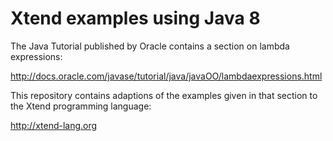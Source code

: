 # Xtend examples using Java 8

The Java Tutorial published by Oracle contains a section on lambda expressions:

http://docs.oracle.com/javase/tutorial/java/javaOO/lambdaexpressions.html

This repository contains adaptions of the examples given in that section to
the Xtend programming language:

http://xtend-lang.org
